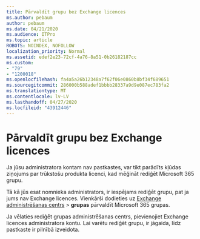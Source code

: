 ```yaml
---
title: Pārvaldīt grupu bez Exchange licences
ms.author: pebaum
author: pebaum
ms.date: 04/21/2020
ms.audience: ITPro
ms.topic: article
ROBOTS: NOINDEX, NOFOLLOW
localization_priority: Normal
ms.assetid: edef2e23-72cf-4a76-8a51-0b26182187cc
ms.custom:
- "79"
- "1200018"
ms.openlocfilehash: fa4a5a26b12348a7f62f06e0860b8bf34f689651
ms.sourcegitcommit: 286000b588adef1bbbb28337a9d9e087ec783fa2
ms.translationtype: MT
ms.contentlocale: lv-LV
ms.lasthandoff: 04/27/2020
ms.locfileid: "43912446"
---
```

# <a name="manage-a-group-without-an-exchange-license"></a>Pārvaldīt grupu bez Exchange licences

Ja jūsu administratora kontam nav pastkastes, var tikt parādīts kļūdas ziņojums par trūkstošu produkta licenci, kad mēģināt rediģēt Microsoft 365 grupu.
  
Tā kā jūs esat nomnieka administrators, ir iespējams rediģēt grupu, pat ja jums nav Exchange licences. Vienkārši dodieties uz [Exchange administrēšanas centrs](https://outlook.office365.com/ecp.aspx) \> **grupas** pārvaldīt Microsoft 365 grupas.
  
Ja vēlaties rediģēt grupas administrēšanas centrs, pievienojiet Exchange licences administratora kontu. Lai varētu rediģēt grupu, ir jāgaida, līdz pastkaste ir pilnībā izveidota.
  